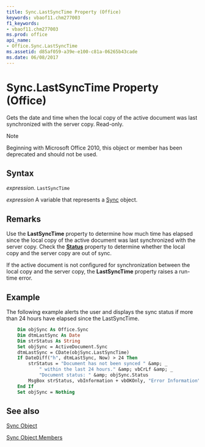 ```yaml
---
title: Sync.LastSyncTime Property (Office)
keywords: vbaof11.chm277003
f1_keywords:
- vbaof11.chm277003
ms.prod: office
api_name:
- Office.Sync.LastSyncTime
ms.assetid: d85af059-a39e-e100-c81a-06265b43cade
ms.date: 06/08/2017
---
```



# Sync.LastSyncTime Property (Office)

Gets the date and time when the local copy of the active document was last synchronized with the server copy. Read-only.

> [!NOTE] 
> Beginning with Microsoft Office 2010, this object or member has been deprecated and should not be used.


## Syntax

 _expression_. `LastSyncTime`

 _expression_ A variable that represents a [Sync](./Office.Sync.md) object.


## Remarks

Use the  **LastSyncTime** property to determine how much time has elapsed since the local copy of the active document was last synchronized with the server copy. Check the **[Status](Office.Sync.Status.md)** property to determine whether the local copy and the server copy are out of sync.

If the active document is not configured for synchronization between the local copy and the server copy, the  **LastSyncTime** property raises a run-time error.


## Example

The following example alerts the user and displays the sync status if more than 24 hours have elapsed since the LastSyncTime.


```vb
    Dim objSync As Office.Sync 
    Dim dtmLastSync As Date 
    Dim strStatus As String 
    Set objSync = ActiveDocument.Sync 
    dtmLastSync = CDate(objSync.LastSyncTime) 
    If DateDiff("h", dtmLastSync, Now) > 24 Then 
        strStatus = "Document has not been synced " &amp; _ 
            " within the last 24 hours." &amp; vbCrLf &amp; _ 
            "Document status: " &amp; objSync.Status 
        MsgBox strStatus, vbInformation + vbOKOnly, "Error Information" 
    End If 
    Set objSync = Nothing 

```


## See also


[Sync Object](Office.Sync.md)



[Sync Object Members](./overview/sync-members-office.md)

